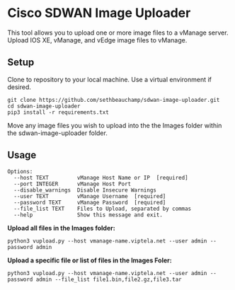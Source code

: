 # Cisco SDWAN Image Uploader

This tool allows you to upload one or more image files to a vManage server.
Upload IOS XE, vManage, and vEdge image files to vManage.

## Setup

Clone to repository to your local machine. Use a virtual environment if desired.
```
git clone https://github.com/sethbeauchamp/sdwan-image-uploader.git
cd sdwan-image-uploader
pip3 install -r requirements.txt
```

Move any image files you wish to upload into the the Images folder within the sdwan-image-uploader folder.

## Usage
```
Options:
  --host TEXT         vManage Host Name or IP  [required]
  --port INTEGER      vManage Host Port
  --disable_warnings  Disable Insecure Warnings
  --user TEXT         vManage Username  [required]
  --password TEXT     vManage Password  [required]
  --file_list TEXT    Files to Upload, separated by commas
  --help              Show this message and exit.
```
**Upload all files in the Images folder:**

```
python3 vupload.py --host vmanage-name.viptela.net --user admin --password admin
```

**Upload a specific file or list of files in the Images Foler:**

```
python3 vupload.py --host vmanage-name.viptela.net --user admin --password admin --file_list file1.bin,file2.gz,file3.tar
```
